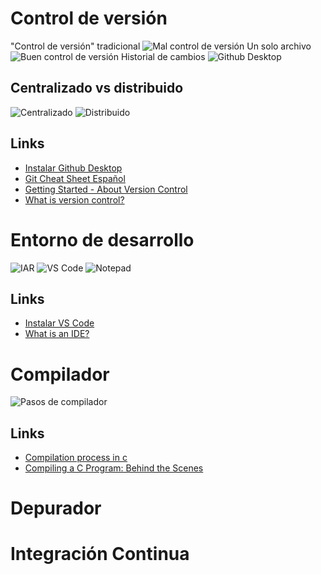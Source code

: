 
# Control de versión

"Control de versión" tradicional
![Mal control de versión](Images/mal_control_de_version.png)
Un solo archivo
![Buen control de versión](Images/buen_control_de_version.png)
Historial de cambios
![Github Desktop](Images/gitHub_desktop_thesis.png)

## Centralizado vs distribuido
![Centralizado](Images/centralized.png)
![Distribuido](Images/distributed.png)

## Links
- [Instalar Github Desktop](https://docs.github.com/en/desktop/installing-and-configuring-github-desktop/installing-and-authenticating-to-github-desktop/installing-github-desktop)
- [Git Cheat Sheet Español](https://training.github.com/downloads/es_ES/github-git-cheat-sheet/)
- [Getting Started - About Version Control](https://git-scm.com/book/en/v2/Getting-Started-About-Version-Control)
- [What is version control?](https://about.gitlab.com/topics/version-control/)

# Entorno de desarrollo

![IAR](Images/IAR.png)
![VS Code](Images/VS_code.png)
![Notepad](Images/notepad.png)

## Links
- [Instalar VS Code](https://code.visualstudio.com/download)
- [What is an IDE?](https://opensource.com/resources/what-ide)

# Compilador

![Pasos de compilador](Images/Compilation-Process-in-C.png)

## Links
- [Compilation process in c](https://www.javatpoint.com/compilation-process-in-c)
- [Compiling a C Program: Behind the Scenes](https://www.geeksforgeeks.org/compiling-a-c-program-behind-the-scenes/)

# Depurador

# Integración Continua